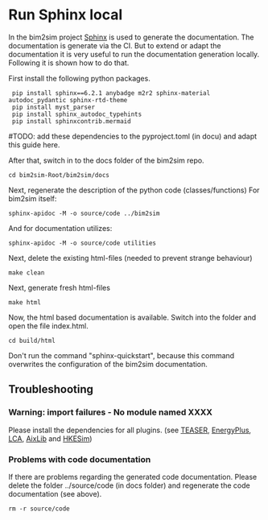 # Run Sphinx local

In the bim2sim project [Sphinx](https://www.sphinx-doc.org) is used to generate
the documentation. The documentation is generate via the CI.
But to extend or adapt the documentation it is very useful to run the documentation generation locally. Following it is shown how to do that.

First install the following python packages.
```shell
 pip install sphinx==6.2.1 anybadge m2r2 sphinx-material autodoc_pydantic sphinx-rtd-theme
 pip install myst_parser
 pip install sphinx_autodoc_typehints
 pip install sphinxcontrib.mermaid
```

#TODO: add these dependencies to the pyproject.toml (in docu) and adapt this guide here.

After that, switch in to the docs folder of the bim2sim repo.
```shell
cd bim2sim-Root/bim2sim/docs
```

Next, regenerate the description of the python code (classes/functions) 
For bim2sim itself:
```shell
sphinx-apidoc -M -o source/code ../bim2sim
```

And for documentation utilizes:
```shell
sphinx-apidoc -M -o source/code utilities
```

Next, delete the existing html-files (needed to prevent strange behaviour)

```shell
make clean
```

Next, generate fresh html-files

```shell
make html
```

Now, the html based documentation is available. Switch into the folder and open the file index.html.
```shell
cd build/html
```
Don't run the command "sphinx-quickstart", because this command overwrites the configuration of the bim2sim documentation.

## Troubleshooting

### Warning: import failures - No module named XXXX
Please install the dependencies for all plugins. (see
[TEASER](HowtoInstallTeaser), [EnergyPlus](HowtoInstallEP), [LCA](HowtoInstallLCA),
[AixLib](HowtoInstallAixLib) and [HKESim](HowtoInstallHKESim))

### Problems with code documentation
If there are problems regarding the generated code documentation. Please delete the folder ../source/code (in docs folder) and regenerate the code documentation (see above).
```shell
rm -r source/code
```
